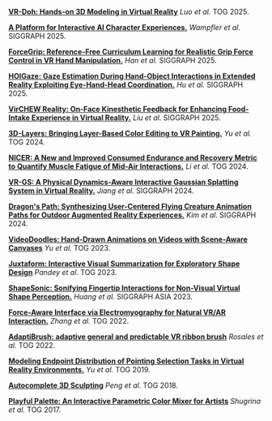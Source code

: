

[**VR-Doh: Hands-on 3D Modeling in Virtual Reality**](https://dl.acm.org/doi/10.1145/3731154) _Luo et al._ TOG 2025.

[**A Platform for Interactive AI Character Experiences.**](https://dl.acm.org/doi/10.1145/3721238.3730762) _Wampfler et al._ SIGGRAPH 2025.

[**ForceGrip: Reference-Free Curriculum Learning for Realistic Grip Force Control in VR Hand Manipulation.**](https://dl.acm.org/doi/pdf/10.1145/3721238.3730738) _Han et al._ SIGGRAPH 2025.

[**HOIGaze: Gaze Estimation During Hand-Object Interactions in Extended Reality Exploiting Eye-Hand-Head Coordination.**](https://dl.acm.org/doi/pdf/10.1145/3721238.3730692) _Hu et al._ SIGGRAPH 2025.

[**VirCHEW Reality: On-Face Kinesthetic Feedback for Enhancing Food-Intake Experience in Virtual Reality.**](https://dl.acm.org/doi/10.1145/3721238.3730694) _Liu et al._ SIGGRAPH 2025.

[**3D-Layers: Bringing Layer-Based Color Editing to VR Painting.**](https://www-sop.inria.fr/reves/Basilic/2024/YCSB24/3DLayers-%20Bringing%20Layer-Based%20Color%20Editing%20to%20VR%20Painting.pdf) _Yu et al._ TOG 2024.

[**NICER: A New and Improved Consumed Endurance and Recovery Metric to Quantify Muscle Fatigue of Mid-Air Interactions.**](https://dl.acm.org/doi/10.1145/3658230) _Li et al._ TOG 2024.

[**VR-GS: A Physical Dynamics-Aware Interactive Gaussian Splatting System in Virtual Reality.**](https://dl.acm.org/doi/10.1145/3641519.3657448) _Jiang et al._ SIGGRAPH 2024.

[**Dragon's Path: Synthesizing User-Centered Flying Creature Animation Paths for Outdoor Augmented Reality Experiences.**](https://dl.acm.org/doi/10.1145/3641519.3657397) _Kim et al._ SIGGRAPH 2024.

[**VideoDoodles: Hand-Drawn Animations on Videos with Scene-Aware Canvases**](https://dl.acm.org/doi/10.1145/3592413) _Yu et al._ TOG 2023.

[**Juxtaform: Interactive Visual Summarization for Exploratory Shape Design**](https://dl.acm.org/doi/10.1145/3592436) _Pandey et al._ TOG 2023.

[**ShapeSonic: Sonifying Fingertip Interactions for Non-Visual Virtual Shape Perception.**](https://cragl.cs.gmu.edu/shapesonic/) _Huang et al._ SIGGRAPH ASIA 2023.

[**Force-Aware Interface via Electromyography for Natural VR/AR Interaction.**](https://dl.acm.org/doi/10.1145/3550454.3555461) _Zhang et al._ TOG 2022.

[**AdaptiBrush: adaptive general and predictable VR ribbon brush**](https://dl.acm.org/doi/10.1145/3478513.3480511) _Rosales et al._ TOG 2022.

[**Modeling Endpoint Distribution of Pointing Selection Tasks in Virtual Reality Environments.**](https://www.difeng.me/papers/19_Modeling.pdf) _Yu et al._ TOG 2019.

[**Autocomplete 3D Sculpting**](https://dl.acm.org/doi/10.1145/3197517.3201297) _Peng et al._ TOG 2018.

[**Playful Palette: An Interactive Parametric Color Mixer for Artists**](https://dl.acm.org/doi/10.1145/3072959.3073690) _Shugrina et al._ TOG 2017.









